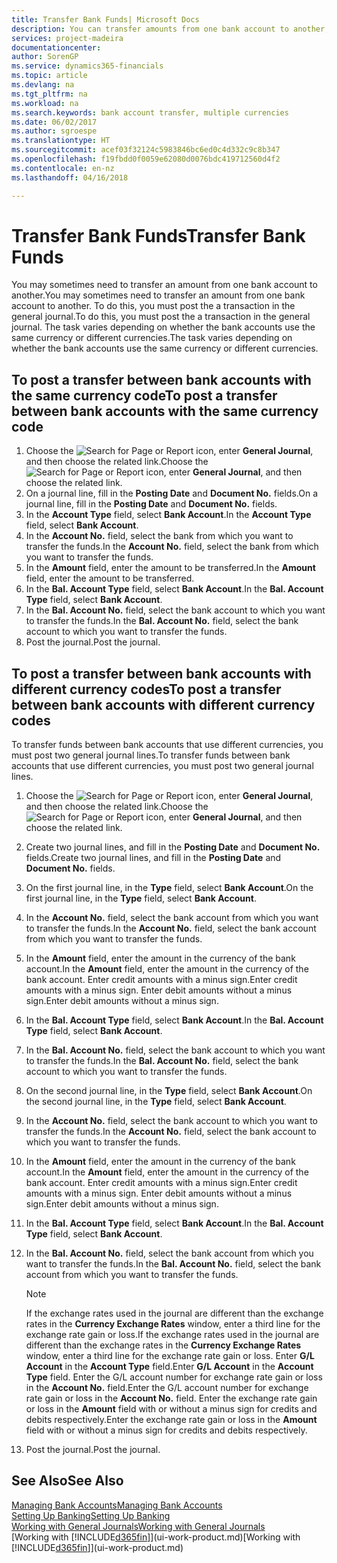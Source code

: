 ```yaml
---
title: Transfer Bank Funds| Microsoft Docs
description: You can transfer amounts from one bank account to another, including different currencies, by posting the transaction in the general journal.
services: project-madeira
documentationcenter: 
author: SorenGP
ms.service: dynamics365-financials
ms.topic: article
ms.devlang: na
ms.tgt_pltfrm: na
ms.workload: na
ms.search.keywords: bank account transfer, multiple currencies
ms.date: 06/02/2017
ms.author: sgroespe
ms.translationtype: HT
ms.sourcegitcommit: acef03f32124c5983846bc6ed0c4d332c9c8b347
ms.openlocfilehash: f19fbdd0f0059e62080d0076bdc419712560d4f2
ms.contentlocale: en-nz
ms.lasthandoff: 04/16/2018

---
```

# <a name="transfer-bank-funds"></a><span data-ttu-id="ff35e-103">Transfer Bank Funds</span><span class="sxs-lookup"><span data-stu-id="ff35e-103">Transfer Bank Funds</span></span>
<span data-ttu-id="ff35e-104">You may sometimes need to transfer an amount from one bank account to another.</span><span class="sxs-lookup"><span data-stu-id="ff35e-104">You may sometimes need to transfer an amount from one bank account to another.</span></span> <span data-ttu-id="ff35e-105">To do this, you must post the a transaction in the general journal.</span><span class="sxs-lookup"><span data-stu-id="ff35e-105">To do this, you must post the a transaction in the general journal.</span></span> <span data-ttu-id="ff35e-106">The task varies depending on whether the bank accounts use the same currency or different currencies.</span><span class="sxs-lookup"><span data-stu-id="ff35e-106">The task varies depending on whether the bank accounts use the same currency or different currencies.</span></span>

## <a name="to-post-a-transfer-between-bank-accounts-with-the-same-currency-code"></a><span data-ttu-id="ff35e-107">To post a transfer between bank accounts with the same currency code</span><span class="sxs-lookup"><span data-stu-id="ff35e-107">To post a transfer between bank accounts with the same currency code</span></span>
1. <span data-ttu-id="ff35e-108">Choose the ![Search for Page or Report](media/ui-search/search_small.png "Search for Page or Report icon") icon, enter **General Journal**, and then choose the related link.</span><span class="sxs-lookup"><span data-stu-id="ff35e-108">Choose the ![Search for Page or Report](media/ui-search/search_small.png "Search for Page or Report icon") icon, enter **General Journal**, and then choose the related link.</span></span>
2. <span data-ttu-id="ff35e-109">On a journal line, fill in the **Posting Date** and **Document No.** fields.</span><span class="sxs-lookup"><span data-stu-id="ff35e-109">On a journal line, fill in the **Posting Date** and **Document No.** fields.</span></span>
3. <span data-ttu-id="ff35e-110">In the **Account Type** field, select **Bank Account**.</span><span class="sxs-lookup"><span data-stu-id="ff35e-110">In the **Account Type** field, select **Bank Account**.</span></span>
4. <span data-ttu-id="ff35e-111">In the **Account No.** field, select the bank from which you want to transfer the funds.</span><span class="sxs-lookup"><span data-stu-id="ff35e-111">In the **Account No.** field, select the bank from which you want to transfer the funds.</span></span>
5. <span data-ttu-id="ff35e-112">In the **Amount** field, enter the amount to be transferred.</span><span class="sxs-lookup"><span data-stu-id="ff35e-112">In the **Amount** field, enter the amount to be transferred.</span></span>
6. <span data-ttu-id="ff35e-113">In the **Bal. Account Type** field, select **Bank Account**.</span><span class="sxs-lookup"><span data-stu-id="ff35e-113">In the **Bal. Account Type** field, select **Bank Account**.</span></span>
7. <span data-ttu-id="ff35e-114">In the **Bal. Account No.** field, select the bank account to which you want to transfer the funds.</span><span class="sxs-lookup"><span data-stu-id="ff35e-114">In the **Bal. Account No.** field, select the bank account to which you want to transfer the funds.</span></span>
8. <span data-ttu-id="ff35e-115">Post the journal.</span><span class="sxs-lookup"><span data-stu-id="ff35e-115">Post the journal.</span></span>

## <a name="to-post-a-transfer-between-bank-accounts-with-different-currency-codes"></a><span data-ttu-id="ff35e-116">To post a transfer between bank accounts with different currency codes</span><span class="sxs-lookup"><span data-stu-id="ff35e-116">To post a transfer between bank accounts with different currency codes</span></span>
<span data-ttu-id="ff35e-117">To transfer funds between bank accounts that use different currencies, you must post two general journal lines.</span><span class="sxs-lookup"><span data-stu-id="ff35e-117">To transfer funds between bank accounts that use different currencies, you must post two general journal lines.</span></span>

1. <span data-ttu-id="ff35e-118">Choose the ![Search for Page or Report](media/ui-search/search_small.png "Search for Page or Report icon") icon, enter **General Journal**, and then choose the related link.</span><span class="sxs-lookup"><span data-stu-id="ff35e-118">Choose the ![Search for Page or Report](media/ui-search/search_small.png "Search for Page or Report icon") icon, enter **General Journal**, and then choose the related link.</span></span>
2. <span data-ttu-id="ff35e-119">Create two journal lines, and fill in the **Posting Date** and **Document No.** fields.</span><span class="sxs-lookup"><span data-stu-id="ff35e-119">Create two journal lines, and fill in the **Posting Date** and **Document No.** fields.</span></span>
3. <span data-ttu-id="ff35e-120">On the first journal line, in the **Type** field, select **Bank Account**.</span><span class="sxs-lookup"><span data-stu-id="ff35e-120">On the first journal line, in the **Type** field, select **Bank Account**.</span></span>
4. <span data-ttu-id="ff35e-121">In the **Account No.** field, select the bank account from which you want to transfer the funds.</span><span class="sxs-lookup"><span data-stu-id="ff35e-121">In the **Account No.** field, select the bank account from which you want to transfer the funds.</span></span>
5. <span data-ttu-id="ff35e-122">In the **Amount** field, enter the amount in the currency of the bank account.</span><span class="sxs-lookup"><span data-stu-id="ff35e-122">In the **Amount** field, enter the amount in the currency of the bank account.</span></span> <span data-ttu-id="ff35e-123">Enter credit amounts with a minus sign.</span><span class="sxs-lookup"><span data-stu-id="ff35e-123">Enter credit amounts with a minus sign.</span></span> <span data-ttu-id="ff35e-124">Enter debit amounts without a minus sign.</span><span class="sxs-lookup"><span data-stu-id="ff35e-124">Enter debit amounts without a minus sign.</span></span>
6. <span data-ttu-id="ff35e-125">In the **Bal. Account Type** field, select **Bank Account**.</span><span class="sxs-lookup"><span data-stu-id="ff35e-125">In the **Bal. Account Type** field, select **Bank Account**.</span></span>
7. <span data-ttu-id="ff35e-126">In the **Bal. Account No.** field, select the bank account to which you want to transfer the funds.</span><span class="sxs-lookup"><span data-stu-id="ff35e-126">In the **Bal. Account No.** field, select the bank account to which you want to transfer the funds.</span></span>
8. <span data-ttu-id="ff35e-127">On the second journal line, in the **Type** field, select **Bank Account**.</span><span class="sxs-lookup"><span data-stu-id="ff35e-127">On the second journal line, in the **Type** field, select **Bank Account**.</span></span>
9. <span data-ttu-id="ff35e-128">In the **Account No.** field, select the bank account to which you want to transfer the funds.</span><span class="sxs-lookup"><span data-stu-id="ff35e-128">In the **Account No.** field, select the bank account to which you want to transfer the funds.</span></span>
10. <span data-ttu-id="ff35e-129">In the **Amount** field, enter the amount in the currency of the bank account.</span><span class="sxs-lookup"><span data-stu-id="ff35e-129">In the **Amount** field, enter the amount in the currency of the bank account.</span></span> <span data-ttu-id="ff35e-130">Enter credit amounts with a minus sign.</span><span class="sxs-lookup"><span data-stu-id="ff35e-130">Enter credit amounts with a minus sign.</span></span> <span data-ttu-id="ff35e-131">Enter debit amounts without a minus sign.</span><span class="sxs-lookup"><span data-stu-id="ff35e-131">Enter debit amounts without a minus sign.</span></span>
11. <span data-ttu-id="ff35e-132">In the **Bal. Account Type** field, select **Bank Account**.</span><span class="sxs-lookup"><span data-stu-id="ff35e-132">In the **Bal. Account Type** field, select **Bank Account**.</span></span>  
12. <span data-ttu-id="ff35e-133">In the **Bal. Account No.** field, select the bank account from which you want to transfer the funds.</span><span class="sxs-lookup"><span data-stu-id="ff35e-133">In the **Bal. Account No.** field, select the bank account from which you want to transfer the funds.</span></span>

    > [!NOTE]  
    >   <span data-ttu-id="ff35e-134">If the exchange rates used in the journal are different than the exchange rates in the **Currency Exchange Rates** window, enter a third line for the exchange rate gain or loss.</span><span class="sxs-lookup"><span data-stu-id="ff35e-134">If the exchange rates used in the journal are different than the exchange rates in the **Currency Exchange Rates** window, enter a third line for the exchange rate gain or loss.</span></span> <span data-ttu-id="ff35e-135">Enter **G/L Account** in the **Account Type** field.</span><span class="sxs-lookup"><span data-stu-id="ff35e-135">Enter **G/L Account** in the **Account Type** field.</span></span> <span data-ttu-id="ff35e-136">Enter the G/L account number for exchange rate gain or loss in the **Account No.** field.</span><span class="sxs-lookup"><span data-stu-id="ff35e-136">Enter the G/L account number for exchange rate gain or loss in the **Account No.** field.</span></span> <span data-ttu-id="ff35e-137">Enter the exchange rate gain or loss in the **Amount** field with or without a minus sign for credits and debits respectively.</span><span class="sxs-lookup"><span data-stu-id="ff35e-137">Enter the exchange rate gain or loss in the **Amount** field with or without a minus sign for credits and debits respectively.</span></span>
13. <span data-ttu-id="ff35e-138">Post the journal.</span><span class="sxs-lookup"><span data-stu-id="ff35e-138">Post the journal.</span></span>

## <a name="see-also"></a><span data-ttu-id="ff35e-139">See Also</span><span class="sxs-lookup"><span data-stu-id="ff35e-139">See Also</span></span>
[<span data-ttu-id="ff35e-140">Managing Bank Accounts</span><span class="sxs-lookup"><span data-stu-id="ff35e-140">Managing Bank Accounts</span></span>](bank-manage-bank-accounts.md)  
[<span data-ttu-id="ff35e-141">Setting Up Banking</span><span class="sxs-lookup"><span data-stu-id="ff35e-141">Setting Up Banking</span></span>](bank-setup-banking.md)  
[<span data-ttu-id="ff35e-142">Working with General Journals</span><span class="sxs-lookup"><span data-stu-id="ff35e-142">Working with General Journals</span></span>](ui-work-general-journals.md)  
<span data-ttu-id="ff35e-143">[Working with [!INCLUDE[d365fin](includes/d365fin_md.md)]](ui-work-product.md)</span><span class="sxs-lookup"><span data-stu-id="ff35e-143">[Working with [!INCLUDE[d365fin](includes/d365fin_md.md)]](ui-work-product.md)</span></span>

